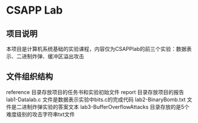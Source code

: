 # CSAPP Lab

## 项目说明
本项目是计算机系统基础的实验课程，内容仅为CSAPPlab的前三个实验：数据表示、二进制炸弹、缓冲区溢出攻击

## 文件组织结构
reference 目录存放项目的任务书和实验初始文件
report 目录存放项目的报告
lab1-Datalab.c 文件是数据表示实验中bits.c的完成代码
lab2-BinaryBomb.txt 文件是二进制炸弹实验的答案文本
lab3-BufferOverflowAttacks 目录存放的是5个难度级别的攻击字符串txt文件
